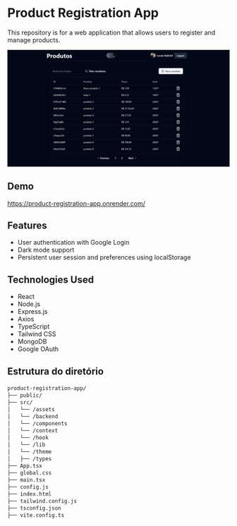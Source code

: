 # Product Registration App

This repository is for a web application that allows users to register and manage products.

![Product Registration App](product%20registration%20app.PNG)

## Demo

https://product-registration-app.onrender.com/

## Features

- User authentication with Google Login
- Dark mode support
- Persistent user session and preferences using localStorage

## Technologies Used

- React
- Node.js
- Express.js
- Axios
- TypeScript
- Tailwind CSS
- MongoDB
- Google OAuth

## Estrutura do diretório

```
product-registration-app/
├── public/
├── src/
│   └── /assets
│   └── /backend
│   └── /components
│   └── /context
│   └── /hook
│   └── /lib
│   └── /theme
│   ├── /types
├── App.tsx
├── global.css
├── main.tsx
├── config.js
├── index.html
├── tailwind.config.js
├── tsconfig.json
├── vite.config.ts
```
